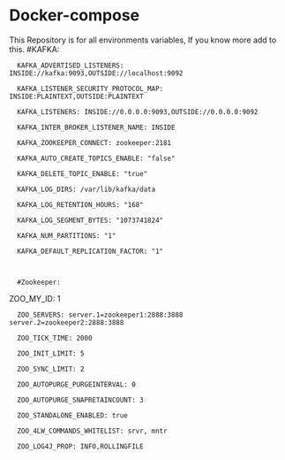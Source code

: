 # Docker-compose
This Repository is for all environments variables, If you know more add to this.
#KAFKA:

      KAFKA_ADVERTISED_LISTENERS: INSIDE://kafka:9093,OUTSIDE://localhost:9092
      
      KAFKA_LISTENER_SECURITY_PROTOCOL_MAP: INSIDE:PLAINTEXT,OUTSIDE:PLAINTEXT
      
      KAFKA_LISTENERS: INSIDE://0.0.0.0:9093,OUTSIDE://0.0.0.0:9092
      
      KAFKA_INTER_BROKER_LISTENER_NAME: INSIDE
      
      KAFKA_ZOOKEEPER_CONNECT: zookeeper:2181
      
      KAFKA_AUTO_CREATE_TOPICS_ENABLE: "false"
      
      KAFKA_DELETE_TOPIC_ENABLE: "true"
      
      KAFKA_LOG_DIRS: /var/lib/kafka/data
      
      KAFKA_LOG_RETENTION_HOURS: "168"
      
      KAFKA_LOG_SEGMENT_BYTES: "1073741824"
      
      KAFKA_NUM_PARTITIONS: "1"
      
      KAFKA_DEFAULT_REPLICATION_FACTOR: "1"



      #Zookeeper:
ZOO_MY_ID: 1

      ZOO_SERVERS: server.1=zookeeper1:2888:3888 server.2=zookeeper2:2888:3888
      
      ZOO_TICK_TIME: 2000
      
      ZOO_INIT_LIMIT: 5
      
      ZOO_SYNC_LIMIT: 2
      
      ZOO_AUTOPURGE_PURGEINTERVAL: 0
      
      ZOO_AUTOPURGE_SNAPRETAINCOUNT: 3
      
      ZOO_STANDALONE_ENABLED: true
      
      ZOO_4LW_COMMANDS_WHITELIST: srvr, mntr
      
      ZOO_LOG4J_PROP: INFO,ROLLINGFILE
      
